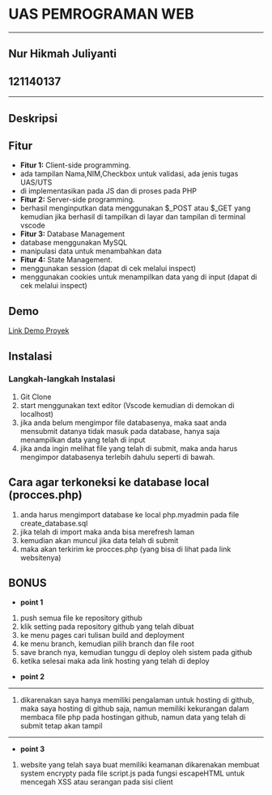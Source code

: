 # UAS PEMROGRAMAN WEB
----------------------------
## Nur Hikmah Juliyanti
## 121140137
----------------------------
## Deskripsi

## Fitur 

- **Fitur 1:** Client-side programming.
- ada tampilan Nama,NIM,Checkbox untuk validasi, ada jenis tugas UAS/UTS
- di implementasikan pada JS dan di proses pada PHP
- **Fitur 2:** Server-side programming.
- berhasil menginputkan data menggunakan $_POST atau $_GET yang kemudian jika berhasil di tampilkan di layar dan tampilan di terminal vscode
- **Fitur 3:** Database Management
- database menggunakan MySQL
- manipulasi data untuk menambahkan data
- **Fitur 4:** State Management.
- menggunakan session (dapat di cek melalui inspect)
- menggunakan cookies untuk menampilkan data yang di input (dapat di cek melalui inspect)

## Demo

[Link Demo Proyek](https://nurhikmah137.github.io/UAS-PEMWEB-nurhikmah-121140137/)


## Instalasi

### Langkah-langkah Instalasi

1. Git Clone
2. start menggunakan text editor (Vscode kemudian di demokan di localhost)
3. jika anda belum mengimpor file databasenya, maka saat anda mensubmit datanya tidak masuk pada database, hanya saja menampilkan data yang telah di input
4. jika anda ingin melihat file yang telah di submit, maka anda harus mengimpor databasenya terlebih dahulu seperti di bawah.
   
## Cara agar terkoneksi ke database local (procces.php)
1. anda harus mengimport database ke local php.myadmin pada file create_database.sql
2. jika telah di import maka anda bisa merefresh laman
3. kemudian akan muncul jika data telah di submit
4. maka akan terkirim ke procces.php (yang bisa di lihat pada link websitenya)

## BONUS
- **point 1**
1. push semua file ke repository github 
2. klik setting pada repository github yang telah dibuat
3. ke menu pages cari tulisan build and deployment
4. ke menu branch, kemudian pilih branch dan file root
5. save branch nya, kemudian tunggu di deploy oleh sistem pada github
6. ketika selesai maka ada link hosting yang telah di deploy
   
- **point 2**
--------------------------------------------------------------------------------------------------------------------
1. dikarenakan saya hanya memiliki pengalaman untuk hosting di github, maka saya hosting di github saja, namun memiliki kekurangan dalam membaca file php pada hostingan github, namun data yang telah di submit tetap akan tampil
--------------------------------------------------------------------------------------------------------------------

- **point 3**
1. website yang telah saya buat memiliki keamanan dikarenakan membuat system encrypty pada file script.js pada fungsi
escapeHTML untuk mencegah XSS atau serangan pada sisi client

